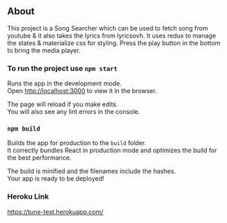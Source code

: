 ## About

This project is a Song Searcher which can be used to fetch song from youtube & it also takes the lyrics from lyricsovh. It uses redux to manage the states & materialize css for styling. Press the play button in the bottom to bring the media player.

### To run the project use `npm start`

Runs the app in the development mode.<br />
Open [http://localhost:3000](http://localhost:3000) to view it in the browser.

The page will reload if you make edits.<br />
You will also see any lint errors in the console.

### `npm build`

Builds the app for production to the `build` folder.<br />
It correctly bundles React in production mode and optimizes the build for the best performance.

The build is minified and the filenames include the hashes.<br />
Your app is ready to be deployed!

### Heroku Link

https://tune-test.herokuapp.com/
